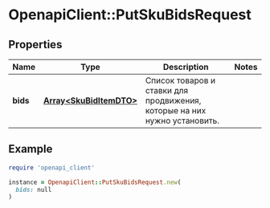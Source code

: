 # OpenapiClient::PutSkuBidsRequest

## Properties

| Name | Type | Description | Notes |
| ---- | ---- | ----------- | ----- |
| **bids** | [**Array&lt;SkuBidItemDTO&gt;**](SkuBidItemDTO.md) | Список товаров и ставки для продвижения, которые на них нужно установить. |  |

## Example

```ruby
require 'openapi_client'

instance = OpenapiClient::PutSkuBidsRequest.new(
  bids: null
)
```

